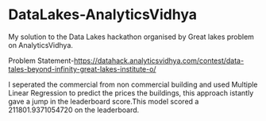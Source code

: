 # DataLakes-AnalyticsVidhya
My solution to the Data Lakes hackathon organised by Great lakes problem on AnalyticsVidhya. 

Problem Statement-https://datahack.analyticsvidhya.com/contest/data-tales-beyond-infinity-great-lakes-institute-o/

I seperated the commercial from non commercial building and used Multiple Linear Regression to predict the prices the buildings, this approach istantly gave a jump in the leaderboard score.This model scored a 211801.9371054720 on the leaderboard.



